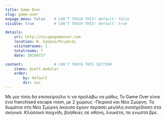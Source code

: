 ```yaml
---
title: Game Over
slug: game-over
onpage_menu: false    # CAN'T TOUCH THIS! default: false
visible: true         # CAN'T TOUCH THIS! default: true

details:
    url: http://escapegameover.com
    location: Ν. Σμύρνη/Πειραιάς
    visitedrooms: 1
    totalrooms: 7
    date: 20160717

content:              # CAN'T TOUCH THIS SECTION
    items: @self.modular
    order:
        by: default
        dir: asc
---
```


Με μια τόση δα επισκεψούλα τι να προλάβω να μάθω; Το Game Over  είναι ένα franchised escape room, με 2 χώρους -Πειραιά και Νέα Σμύρνη. Τα δωμάτια στη Νέα Σμύρνη άκουσα έχουν περάσει μεγάλη ανασχεδίαση στα σκηνικά.
Κλασσικό παιχνίδι, βοήθειες σε οθόνη, λουκέτα, τα γνωστά βρε. 
